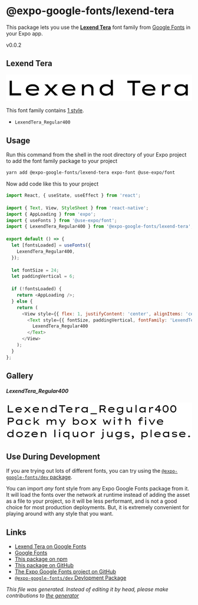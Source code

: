 # @expo-google-fonts/lexend-tera

This package lets you use the [**Lexend Tera**](https://fonts.google.com/specimen/Lexend+Tera) font family from [Google Fonts](https://fonts.google.com/) in your Expo app.

v0.0.2

## Lexend Tera

![Lexend Tera](./font-family.png)

This font family contains [1 style](#gallery).

- `LexendTera_Regular400`

## Usage

Run this command from the shell in the root directory of your Expo project to add the font family package to your project
```sh
yarn add @expo-google-fonts/lexend-tera expo-font @use-expo/font
```

Now add code like this to your project
```js
import React, { useState, useEffect } from 'react';

import { Text, View, StyleSheet } from 'react-native';
import { AppLoading } from 'expo';
import { useFonts } from '@use-expo/font';
import { LexendTera_Regular400 } from '@expo-google-fonts/lexend-tera';

export default () => {
  let [fontsLoaded] = useFonts({
    LexendTera_Regular400,
  });

  let fontSize = 24;
  let paddingVertical = 6;

  if (!fontsLoaded) {
    return <AppLoading />;
  } else {
    return (
      <View style={{ flex: 1, justifyContent: 'center', alignItems: 'center' }}>
        <Text style={{ fontSize, paddingVertical, fontFamily: 'LexendTera_Regular400' }}>
          LexendTera_Regular400
        </Text>
      </View>
    );
  }
};

```

## Gallery

##### LexendTera_Regular400
![LexendTera_Regular400](./5d4d1da38f1fe26a0b69152ff29cb43aa95028fdd9ceda04924ee0236771e324.ttf.png)


## Use During Development

If you are trying out lots of different fonts, you can try using the [`@expo-google-fonts/dev` package](https://www.npmjs.com/package/@expo-google-fonts/dev).

You can import *any* font style from any Expo Google Fonts package from it. It will load the fonts
over the network at runtime instead of adding the asset as a file to your project, so it will be 
less performant, and is not a good choice for most production deployments. But, it is extremely convenient
for playing around with any style that you want.

## Links

- [Lexend Tera on Google Fonts](https://fonts.google.com/specimen/Lexend+Tera)
- [Google Fonts](https://fonts.google.com/)
- [This package on npm](https://www.npmjs.com/package/@expo-google-fonts/lexend-tera)
- [This package on GitHub](https://github.com/expo/google-fonts/tree/master/font-packages/lexend-tera)
- [The Expo Google Fonts project on GitHub](https://github.com/expo/google-fonts)
- [`@expo-google-fonts/dev` Devlopment Package](https://github.com/expo/google-fonts/tree/master/font-packages/dev)


*This file was generated. Instead of editing it by head, please make contributions to [the generator](https://github.com/expo/google-fonts/tree/master/packages/generator)*

